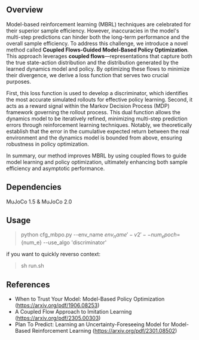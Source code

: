 ## Overview
Model-based reinforcement learning (MBRL) techniques are celebrated for their superior sample efficiency. However, inaccuracies in the model's multi-step predictions can hinder both the long-term performance and the overall sample efficiency. To address this challenge, we introduce a novel method called **Coupled Flows-Guided Model-Based Policy Optimization**. This approach leverages **coupled flows**—representations that capture both the true state-action distribution and the distribution generated by the learned dynamics model and policy. By optimizing these flows to minimize their divergence, we derive a loss function that serves two crucial purposes. 

First, this loss function is used to develop a discriminator, which identifies the most accurate simulated rollouts for effective policy learning. Second, it acts as a reward signal within the Markov Decision Process (MDP) framework governing the rollout process. This dual function allows the dynamics model to be iteratively refined, minimizing multi-step prediction errors through reinforcement learning techniques. Notably, we theoretically establish that the error in the cumulative expected return between the real environment and the dynamics model is bounded from above, ensuring robustness in policy optimization.

In summary, our method improves MBRL by using coupled flows to guide model learning and policy optimization, ultimately enhancing both sample efficiency and asymptotic performance.



## Dependencies

MuJoCo 1.5 & MuJoCo 2.0

## Usage
> python cfg_mbpo.py --env_name ${env_name}'-v2' --num_epoch=${num_e} --use_algo 'discriminator'

if you want to quickly reverso context:
> sh run.sh

## References
* When to Trust Your Model: Model-Based Policy Optimization (https://arxiv.org/pdf/1906.08253)
* A Coupled Flow Approach to Imitation Learning (https://arxiv.org/pdf/2305.00303)
* Plan To Predict: Learning an Uncertainty-Foreseeing Model for Model-Based Reinforcement Learning (https://arxiv.org/pdf/2301.08502)

